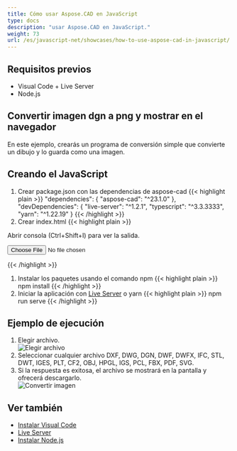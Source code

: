 ```yaml
---
title: Cómo usar Aspose.CAD en JavaScript
type: docs
description: "usar Aspose.CAD en JavaScript."
weight: 73
url: /es/javascript-net/showcases/how-to-use-aspose-cad-in-javascript/
---
```


## Requisitos previos
- Visual Code + Live Server
- Node.js

## Convertir imagen dgn a png y mostrar en el navegador

En este ejemplo, crearás un programa de conversión simple que convierte un dibujo y lo guarda como una imagen.

## Creando el JavaScript

1. Crear package.json con las dependencias de aspose-cad
{{< highlight plain >}}
"dependencies": {
    "aspose-cad": "^23.1.0"
  },
 "devDependencies": {
    "live-server": "^1.2.1",
    "typescript": "^3.3.3333",
    "yarn": "^1.22.19"
  }
{{< /highlight >}}
1. Crear index.html
{{< highlight plain >}}
<!DOCTYPE html>
Abrir consola (Ctrl+Shift+I) para ver la salida.

<script src="./node_modules/aspose-cad/dotnet.js"></script>
<script type="module" src="./node_modules/aspose-cad/es2015/index-js.js"></script>

<body>
	<input id="file" type="file">
	<img id="image" />
</body>

<script>
window.onload = async function () {
	document.querySelector('input').addEventListener('change', function() {
      var reader = new FileReader();
      reader.onload = function() {
      
          var arrayBuffer = this.result;
          var array = new Uint8Array(arrayBuffer);
          
		  //OBTENER_FORMATO_DE_ARCHIVO
		  fileFormat = Aspose.CAD.Image.getFileFormat(array);
          console.log(fileFormat);
		  
		  // CARGAR
		  file = Aspose.CAD.Image.load(array);
          console.log(file);
		  
		  // GUARDAR
		  exportedFilePromise = Aspose.CAD.Image.save(array, new Aspose.CAD.PngOptions());
		  exportedFilePromise.then(exportedFile => {
			console.log(exportedFile);
			
			var urlCreator = window.URL || window.webkitURL;
			var blob = new Blob([exportedFile], { type: 'application/octet-stream' });
            var imageUrl = urlCreator.createObjectURL(blob);
            document.querySelector("#image").src = imageUrl;
		  });
      }
	  
      reader.readAsArrayBuffer(this.files[0]);
    }, 
	false);
};
</script>
{{< /highlight >}}

1. Instalar los paquetes usando el comando npm
{{< highlight plain >}}
npm install
{{< /highlight >}}
1. Iniciar la aplicación con [Live Server](https://marketplace.visualstudio.com/items?itemName=ritwickdey.LiveServer/) o yarn
{{< highlight plain >}}
npm run serve
{{< /highlight >}}

## Ejemplo de ejecución

1. Elegir archivo.<br>
![Elegir archivo](/cad/_assets/javascript-net/javascript-net/choose-file.png)<br>
1. Seleccionar cualquier archivo DXF, DWG, DGN, DWF, DWFX, IFC, STL, DWT, IGES, PLT, CF2, OBJ, HPGL, IGS, PCL, FBX, PDF, SVG.
1. Si la respuesta es exitosa, el archivo se mostrará en la pantalla y ofrecerá descargarlo.<br>
![Convertir imagen](/cad/_assets/javascript-net/javascript-net/convert-image.png)<br>
## Ver también

- [Instalar Visual Code](https://code.visualstudio.com/)
- [Live Server](https://marketplace.visualstudio.com/items?itemName=ritwickdey.LiveServer/)
- [Instalar Node.js](https://nodejs.org/en/)
